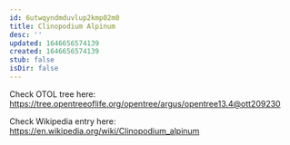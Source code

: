 ```yaml
---
id: 6utwqyndmduvlup2kmp02m0
title: Clinopodium Alpinum
desc: ''
updated: 1646656574139
created: 1646656574139
stub: false
isDir: false
---
```

Check OTOL tree here: https://tree.opentreeoflife.org/opentree/argus/opentree13.4@ott209230


Check Wikipedia entry here: https://en.wikipedia.org/wiki/Clinopodium_alpinum
